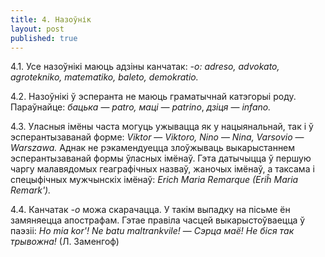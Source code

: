 ```yaml
---
title: 4. Назоўнік
layout: post
published: true
---
```



4.1. Усе назоўнікі маюць адзіны канчатак: *-o: adreso,
advokato, agrotekniko, matematiko, baleto, demokratio.*

4.2. Назоўнікі ў эсперанта не маюць граматычнай катэгорыі роду.
Параўнайце: *бацька* — *patro, маці — patrino*, *дзіця* —
*infano.*

4.3. Уласныя імёны часта могуць ужывацца як у нацыянальнай, так і ў
эсперантызаванай форме: *Viktor* — *Viktoro, Nino* — *Nina, Varsovio*
— *Warszawa.* Аднак не рэкамендуецца злоўжываць выкарыстаннем
эсперантызаванай формы ўласных імёнаў. Гэта датычыцца ў
першую чаргу малавядомых геаграфічных назваў, жаночых імёнаў, а
таксама і спецыфічных мужчынскіх імёнаў: *Erich Maria Remarque (Eriĥ
Maria Remark').*

4.4. Канчатак *-o* можа скарачацца. У такім выпадку на пісьме
ён замяняецца апострафам. Гэтае правіла часцей выкарыстоўваецца ў
паэзіі: *Ho mia kor'! Ne batu maltrankvile!* — *Сэрца маё! Не
біся так трывожна!* (Л. Заменгоф)
